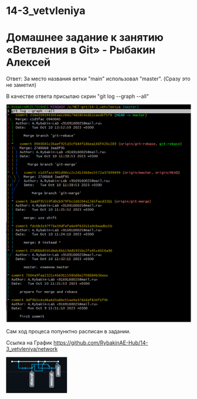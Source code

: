 # 14-3_vetvleniya
# Домашнее задание к занятию «Ветвления в Git» - Рыбакин Алексей

Ответ:
За место названия ветки "main" использовал "master". (Сразу это не заметил)

В качестве ответа присылаю скрин "git log --graph --all"

![1](img/14-3_log.png)

Сам ход процеса попунктно расписан в задании.

Ссылка на График 
https://github.com/RybakinAE-Hub/14-3_vetvleniya/network

![2](img/14-3_graph.png)